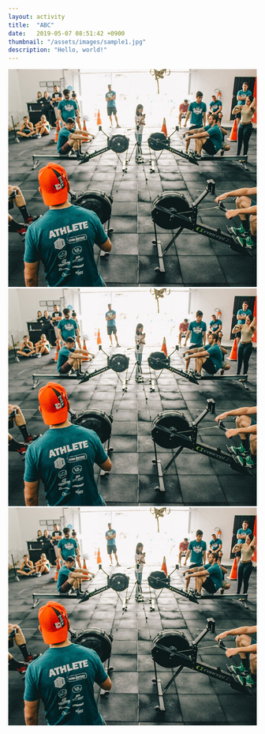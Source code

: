 ```yaml
---
layout: activity
title:  "ABC"
date:   2019-05-07 08:51:42 +0900
thumbnail: "/assets/images/sample1.jpg"
description: "Hello, world!"
---
```


![](/assets/images/sample1.jpg)
![](/assets/images/sample1.jpg)
![](/assets/images/sample1.jpg)
